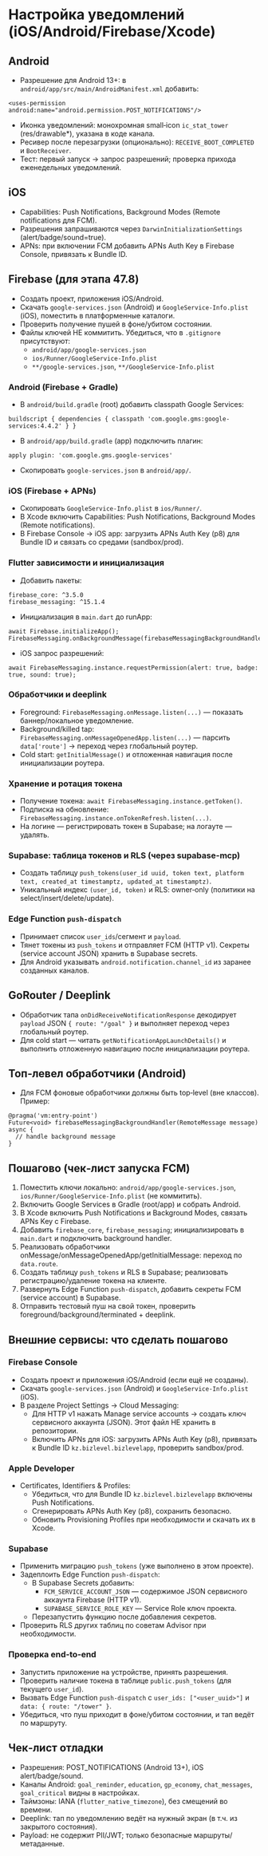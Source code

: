 # Настройка уведомлений (iOS/Android/Firebase/Xcode)

## Android
- Разрешение для Android 13+: в `android/app/src/main/AndroidManifest.xml` добавить:
```
<uses-permission android:name="android.permission.POST_NOTIFICATIONS"/>
```
- Иконка уведомлений: монохромная small‑icon `ic_stat_tower` (res/drawable*), указана в коде канала.
- Ресивер после перезагрузки (опционально): `RECEIVE_BOOT_COMPLETED` и `BootReceiver`.
- Тест: первый запуск → запрос разрешений; проверка прихода еженедельных уведомлений.

## iOS
- Capabilities: Push Notifications, Background Modes (Remote notifications для FCM).
- Разрешения запрашиваются через `DarwinInitializationSettings` (alert/badge/sound=true).
- APNs: при включении FCM добавить APNs Auth Key в Firebase Console, привязать к Bundle ID.

## Firebase (для этапа 47.8)
- Создать проект, приложения iOS/Android.
- Скачать `google-services.json` (Android) и `GoogleService-Info.plist` (iOS), поместить в платформенные каталоги.
- Проверить получение пушей в фоне/убитом состоянии.
- Файлы ключей НЕ коммитить. Убедиться, что в `.gitignore` присутствуют:
  - `android/app/google-services.json`
  - `ios/Runner/GoogleService-Info.plist`
  - `**/google-services.json`, `**/GoogleService-Info.plist`

### Android (Firebase + Gradle)
- В `android/build.gradle` (root) добавить classpath Google Services:
```
buildscript { dependencies { classpath 'com.google.gms:google-services:4.4.2' } }
```
- В `android/app/build.gradle` (app) подключить плагин:
```
apply plugin: 'com.google.gms.google-services'
```
- Скопировать `google-services.json` в `android/app/`.

### iOS (Firebase + APNs)
- Скопировать `GoogleService-Info.plist` в `ios/Runner/`.
- В Xcode включить Capabilities: Push Notifications, Background Modes (Remote notifications).
- В Firebase Console → iOS app: загрузить APNs Auth Key (p8) для Bundle ID и связать со средами (sandbox/prod).

### Flutter зависимости и инициализация
- Добавить пакеты:
```
firebase_core: ^3.5.0
firebase_messaging: ^15.1.4
```
- Инициализация в `main.dart` до runApp:
```
await Firebase.initializeApp();
FirebaseMessaging.onBackgroundMessage(firebaseMessagingBackgroundHandler);
```
- iOS запрос разрешений:
```
await FirebaseMessaging.instance.requestPermission(alert: true, badge: true, sound: true);
```

### Обработчики и deeplink
- Foreground: `FirebaseMessaging.onMessage.listen(...)` — показать баннер/локальное уведомление.
- Background/killed tap: `FirebaseMessaging.onMessageOpenedApp.listen(...)` — парсить `data['route']` → переход через глобальный роутер.
- Cold start: `getInitialMessage()` и отложенная навигация после инициализации роутера.

### Хранение и ротация токена
- Получение токена: `await FirebaseMessaging.instance.getToken()`.
- Подписка на обновление: `FirebaseMessaging.instance.onTokenRefresh.listen(...)`.
- На логине — регистрировать токен в Supabase; на логауте — удалять.

### Supabase: таблица токенов и RLS (через supabase-mcp)
- Создать таблицу `push_tokens(user_id uuid, token text, platform text, created_at timestamptz, updated_at timestamptz)`.
- Уникальный индекс `(user_id, token)` и RLS: owner‑only (политики на select/insert/delete/update).

### Edge Function `push-dispatch`
- Принимает список `user_ids`/сегмент и `payload`.
- Тянет токены из `push_tokens` и отправляет FCM (HTTP v1). Секреты (service account JSON) хранить в Supabase secrets.
- Для Android указывать `android.notification.channel_id` из заранее созданных каналов.

## GoRouter / Deeplink
- Обработчик тапа `onDidReceiveNotificationResponse` декодирует `payload` JSON `{ route: "/goal" }` и выполняет переход через глобальный роутер.
- Для cold start — читать `getNotificationAppLaunchDetails()` и выполнить отложенную навигацию после инициализации роутера.

## Топ‑левел обработчики (Android)
- Для FCM фоновые обработчики должны быть top‑level (вне классов). Пример:
```
@pragma('vm:entry-point')
Future<void> firebaseMessagingBackgroundHandler(RemoteMessage message) async {
  // handle background message
}
```

## Пошагово (чек‑лист запуска FCM)
1) Поместить ключи локально: `android/app/google-services.json`, `ios/Runner/GoogleService-Info.plist` (не коммитить).
2) Включить Google Services в Gradle (root/app) и собрать Android.
3) В Xcode включить Push Notifications и Background Modes, связать APNs Key с Firebase.
4) Добавить `firebase_core`, `firebase_messaging`; инициализировать в `main.dart` и подключить background handler.
5) Реализовать обработчики onMessage/onMessageOpenedApp/getInitialMessage: переход по `data.route`.
6) Создать таблицу `push_tokens` и RLS в Supabase; реализовать регистрацию/удаление токена на клиенте.
7) Развернуть Edge Function `push-dispatch`, добавить секреты FCM (service account) в Supabase.
8) Отправить тестовый пуш на свой токен, проверить foreground/background/terminated + deeplink.

## Внешние сервисы: что сделать пошагово

### Firebase Console
- Создать проект и приложения iOS/Android (если ещё не созданы).
- Скачать `google-services.json` (Android) и `GoogleService-Info.plist` (iOS).
- В разделе Project Settings → Cloud Messaging:
  - Для HTTP v1 нажать Manage service accounts → создать ключ сервисного аккаунта (JSON). Этот файл НЕ хранить в репозитории.
  - Включить APNs для iOS: загрузить APNs Auth Key (p8), привязать к Bundle ID `kz.bizlevel.bizlevelapp`, проверить sandbox/prod.

### Apple Developer
- Certificates, Identifiers & Profiles:
  - Убедиться, что для Bundle ID `kz.bizlevel.bizlevelapp` включены Push Notifications.
  - Сгенерировать APNs Auth Key (p8), сохранить безопасно.
  - Обновить Provisioning Profiles при необходимости и скачать их в Xcode.

### Supabase
- Применить миграцию `push_tokens` (уже выполнено в этом проекте).
- Задеплоить Edge Function `push-dispatch`:
  - В Supabase Secrets добавить:
    - `FCM_SERVICE_ACCOUNT_JSON` — содержимое JSON сервисного аккаунта Firebase (HTTP v1).
    - `SUPABASE_SERVICE_ROLE_KEY` — Service Role ключ проекта.
  - Перезапустить функцию после добавления секретов.
- Проверить RLS других таблиц по советам Advisor при необходимости.

### Проверка end‑to‑end
- Запустить приложение на устройстве, принять разрешения.
- Проверить наличие токена в таблице `public.push_tokens` (для текущего `user_id`).
- Вызвать Edge Function `push-dispatch` с `user_ids: ["<user_uuid>"]` и `data: { route: "/tower" }`.
- Убедиться, что пуш приходит в фоне/убитом состоянии, и тап ведёт по маршруту.

## Чек‑лист отладки
- Разрешения: POST_NOTIFICATIONS (Android 13+), iOS alert/badge/sound.
- Каналы Android: `goal_reminder`, `education`, `gp_economy`, `chat_messages`, `goal_critical` видны в настройках.
- Таймзоны: IANA (`flutter_native_timezone`), без смещений во времени.
- Deeplink: тап по уведомлению ведёт на нужный экран (в т.ч. из закрытого состояния).
- Payload: не содержит PII/JWT; только безопасные маршруты/метаданные.

